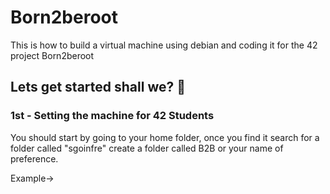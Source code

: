 # Born2beroot
This is how to build a virtual machine using debian and coding it for the 42 project Born2beroot


## Lets get started shall we? 🐉

### 1st - Setting the machine for 42 Students

You should start by going to your home folder,
once you find it search for a folder called "sgoinfre"
create a folder called B2B or your name of preference.

Example->
